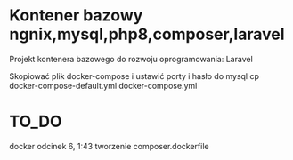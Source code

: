# Kontener bazowy ngnix,mysql,php8,composer,laravel

Projekt kontenera bazowego do rozwoju oprogramowania: Laravel

Skopiować plik docker-compose i ustawić porty i hasło do mysql
cp docker-compose-default.yml docker-compose.yml

# TO_DO
docker odcinek 6, 1:43 tworzenie composer.dockerfile

